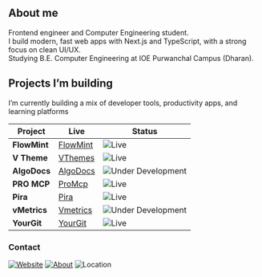 


## About me

Frontend engineer and Computer Engineering student.  
I build modern, fast web apps with Next.js and TypeScript, with a strong focus on clean UI/UX.  
Studying B.E. Computer Engineering at IOE Purwanchal Campus (Dharan).

## Projects I’m building

I’m currently building a mix of developer tools, productivity apps, and learning platforms

| Project | Live | Status | 
|---|---|---|
| **FlowMint** | [FlowMint](https://flow.nabinkhair.com.np/) | ![Live](https://img.shields.io/badge/Live-brightgreen) |
| **V Theme** | [VThemes](https://vthemes.nabinkhair.com.np/) | ![Live](https://img.shields.io/badge/Live-brightgreen) | 
| **AlgoDocs** | [AlgoDocs](https://www.algodocs.dev/) | ![Under Development](https://img.shields.io/badge/Under_Development-orange) |
| **PRO MCP** | [ProMcp](https://promcp.vercel.app/) | ![Live](https://img.shields.io/badge/Live-brightgreen) | 
| **Pira** | [Pira](https://pira.nabinkhair.com.np) | ![Live](https://img.shields.io/badge/Live-brightgreen) | 
| **vMetrics** | [Vmetrics](https://vmetrics.nabinkhair.com.np/) | ![Under Development](https://img.shields.io/badge/Under_Development-orange) | 
| **YourGit** | [YourGit](https://yourgit.vercel.app/) | ![Live](https://img.shields.io/badge/Live-brightgreen) | 

### Contact
[![Website](https://img.shields.io/badge/Website-nabinkhair.com.np-000000)](https://www.nabinkhair.com.np/)
[![About](https://img.shields.io/badge/About-Profile-1f6feb)](https://www.nabinkhair.com.np/about)
![Location](https://img.shields.io/badge/Location-Nepal-555555)

<!-- Last updated: 2025-08-29 -->
